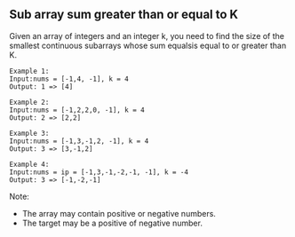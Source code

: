 ## Sub array sum greater than or equal to K

Given an array of integers and an integer k, you need to find the size of the smallest continuous subarrays whose sum equalsis equal to or greater than K.
```
Example 1:
Input:nums = [-1,4, -1], k = 4
Output: 1 => [4]
```

```
Example 2:
Input:nums = [-1,2,2,0, -1], k = 4
Output: 2 => [2,2]
```

```
Example 3:
Input:nums = [-1,3,-1,2, -1], k = 4
Output: 3 => [3,-1,2]
```

```
Example 4:
Input:nums = ip = [-1,3,-1,-2,-1, -1], k = -4
Output: 3 => [-1,-2,-1]
```

Note:  
- The array may contain positive or negative numbers.
- The target may be a positive of negative number.